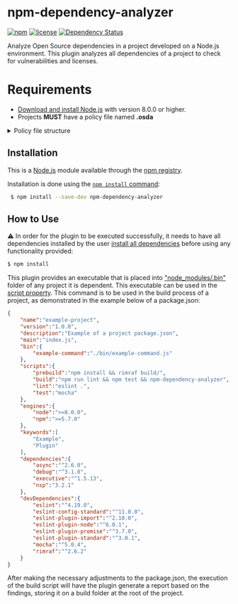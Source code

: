
# npm-dependency-analyzer

[![npm](https://img.shields.io/npm/v/npm-dependency-analyzer.svg)](https://www.npmjs.com/package/npm-dependency-analyzer)
[![license](https://img.shields.io/github/license/pt-osda/npm-dependency-analyzer.svg)](https://github.com/PsychoSnake/MarkdownTest/blob/master/LICENSE)
[![Dependency Status](https://img.shields.io/david/pt-osda/npm-dependency-analyzer.svg)](https://david-dm.org/pt-osda/npm-dependency-analyzer.svg)

Analyze Open Source dependencies in a project developed on a Node.js environment. This plugin analyzes all dependencies of a project to check for vulnerabilities and licenses.

# Requirements
* [Download and install Node.js](https://nodejs.org/en/download/) with version 8.0.0 or higher.
* Projects **MUST** have a policy file named **.osda**

<details><summary>Policy file structure</summary>
<p>

```json
{
  "$schema": "http://json-schema.org/draft-04/schema#",
  "title": "Project Policy",
  "description": "A policy with a project related configurations and \tinformation",
  "type": "object",
  "properties": {
    "project_id": {
      "description": "Id of the project to present in the report",
      "type": "string"
    },
    "project_name": {
      "description": "Name of the project to present in the report",
      "type": "string"
    },
    "project_version": {
      "description": "Version of the project to present in the report",
      "type": "string"
    },
    "project_description": {
      "description": "Description of the project to present in the report",
      "type": "string"
    },
    "organization": {
      "description": "The organization the project belongs to",
      "type": "string"
    },
    "repo": {
      "description": "The repository in github the project belongs to",
      "type": "string"
    },
    "repo_owner": {
      "description": "The owner of the repository the project belongs to",
      "type": "string"
    },
    "admin": {
      "description": "The username of the administrator of the project (Only used in project first report)",
      "type": "string"
    },
    "invalid_licenses": {
      "description": "The names of all invalid licenses. Default value is an empty collection",
      "type": "array"
    },
    "fail": {
      "description": "Indicates if the build should fail in case a vulnerability is found. Default value is false",
      "type": "boolean"
    },
    "api_cache_time": {
      "description": "Indicates, in seconds, the amount of time the cached results should be considered valid. If 0 (which is the default value), there are no restrictions on the lifetime of cached results",
      "type": "number"
    }
  },
  "required": ["project_id", "project_name", "admin"]
}
```

</p>
</details>

## Installation

This is a [Node.js](https://nodejs.org/en/) module available through the
[npm registry](https://www.npmjs.com/package/npm-dependency-analyzer).

Installation is done using the
[`npm install` command](https://docs.npmjs.com/getting-started/installing-npm-packages-locally):
```bash
 $ npm install --save-dev npm-dependency-analyzer
```

## How to Use

:warning: In order for the plugin to be executed successfully, it needs to have all dependencies installed by the user [install all dependencies](https://docs.npmjs.com/cli/install) before using any functionality provided:
```bash
$ npm install
```

This plugin provides an executable that is placed into ["node_modules/.bin"](https://docs.npmjs.com/files/package.json#bin) folder of any project it is dependent. This executable can be used in the [script property](https://docs.npmjs.com/files/package.json#scripts).
This command is to be used in the build process of a project, as demonstrated in the example below of a package.json:
```json
{
    "name":"example-project",
    "version":"1.0.0",
    "description":"Example of a project package.json",
    "main":"index.js",
    "bin":{
        "example-command":"./bin/example-command.js"
    },
    "scripts":{
        "prebuild":"npm install && rimraf build/",
        "build":"npm run lint && npm test && npm-dependency-analyzer",
        "lint":"eslint .",
        "test":"mocha"
    },
    "engines":{
        "node":">=8.0.0",
        "npm":">=5.7.0"
    },
    "keywords":[
        "Example",
        "Plugin"
    ],
    "dependencies":{
        "async":"^2.6.0",
        "debug":"^3.1.0",
        "executive":"^1.5.13",
        "nsp":"3.2.1"
    },
    "devDependencies":{
        "eslint":"^4.19.0",
        "eslint-config-standard":"^11.0.0",
        "eslint-plugin-import":"^2.10.0",
        "eslint-plugin-node":"^6.0.1",
        "eslint-plugin-promise":"^3.7.0",
        "eslint-plugin-standard":"^3.0.1",
        "mocha":"^5.0.4",
        "rimraf":"^2.6.2"
    }
}
```
After making the necessary adjustments to the package.json, the execution of the build script will have the plugin generate a report based on the findings, storing it on a build folder at the root of the project.
